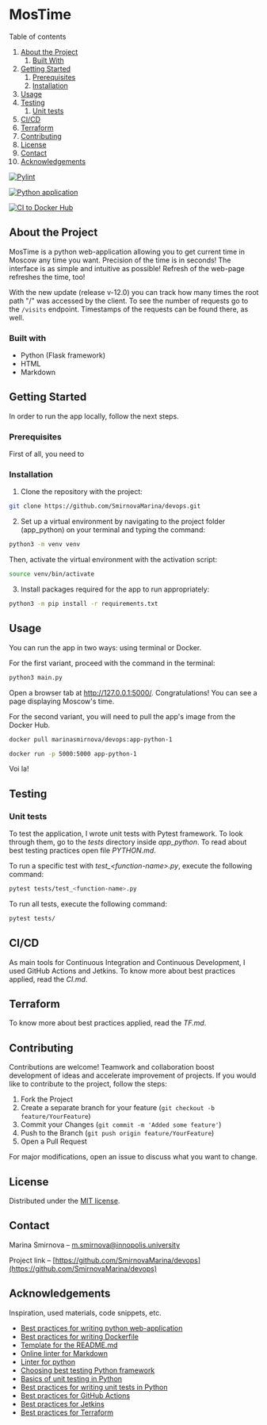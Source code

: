 # MosTime

Table of contents

1. [About the Project](#about)
    1. [Built With](#built-with)
2. [Getting Started](#getting-started)
    1. [Prerequisites](#prerequisites)
    2. [Installation](#installation)
3. [Usage](#usage)
4. [Testing](#testing)
    1. [Unit tests](#unit-tests)
5. [CI/CD](#ci)
6. [Terraform](#terraform)
7. [Contributing](#contributing)
8. [License](#license)
9. [Contact](#contact)
10. [Acknowledgements](#acknowledgements)

[![Pylint](https://github.com/SmirnovaMarina/devops/actions/workflows/pylint.yml/badge.svg?branch=develop&event=push)](https://github.com/SmirnovaMarina/devops/actions/workflows/pylint.yml)

[![Python application](https://github.com/SmirnovaMarina/devops/actions/workflows/test-app.yml/badge.svg?branch=develop&event=push)](https://github.com/SmirnovaMarina/devops/actions/workflows/test-app.yml)

[![CI to Docker Hub](https://github.com/SmirnovaMarina/devops/actions/workflows/build-push-dockerhub.yml/badge.svg?branch=main&event=push)](https://github.com/SmirnovaMarina/devops/actions/workflows/build-push-dockerhub.yml)

## About the Project <a name="about"></a>

MosTime is a python web-application allowing you to get current time in Moscow any time you want. Precision of the time is in seconds! The interface is as simple and intuitive as possible! Refresh of the web-page refreshes the time, too!

With the new update (release v-12.0) you can track how many times the root path "/" was accessed by the client. To see the number of requests go to the ```/visits``` endpoint. Timestamps of the requests can be found there, as well.

### Built with <a name="built-with"></a>

- Python (Flask framework)
- HTML
- Markdown

## Getting Started <a name="getting-started"></a>

In order to run the app locally, follow the next steps.

### Prerequisites <a name="prerequisites"></a>

First of all, you need to

### Installation <a name="installation"></a>

1. Clone the repository with the project:

```bash
git clone https://github.com/SmirnovaMarina/devops.git
```

2. Set up a virtual environment by navigating to the project folder (app_python) on your terminal and typing the command:

```bash
python3 -m venv venv
```

Then, activate the virtual environment with the activation script:

```bash
source venv/bin/activate
```

3. Install packages required for the app to run appropriately:

```bash
python3 -m pip install -r requirements.txt
```

## Usage <a name="usage"></a>

You can run the app in two ways: using terminal or Docker.

For the first variant, proceed with the command in the terminal:

```bash
python3 main.py
```

Open a browser tab at http://127.0.0.1:5000/. Congratulations! You can see a page displaying Moscow's time.

For the second variant, you will need to pull the app's image from the Docker Hub.

```bash
docker pull marinasmirnova/devops:app-python-1
```

```bash
docker run -p 5000:5000 app-python-1
```

Voi la!

## Testing <a name="testing"></a>

### Unit tests <a name="unit-tests"></a>

To test the application, I wrote unit tests with Pytest framework. To look through them, go to the *tests* directory inside *app_python*. To read about best testing practices open file *PYTHON.md*.

To run a specific test with *test_\<function-name>.py*, execute the following command:

```bash
pytest tests/test_<function-name>.py
```

To run all tests, execute the following command:

```bash
pytest tests/
```

## CI/CD <a name="ci"></a>

As main tools for Continuous Integration and Continuous Development, I used GitHub Actions and Jetkins. To know more about best practices applied, read the *CI.md*.

## Terraform <a name="terraform"></a>

To know more about best practices applied, read the *TF.md*.

## Contributing <a name="contributing"></a>

Contributions are welcome! Teamwork and collaboration boost development of ideas and accelerate improvement of projects. If you would like to contribute to the project, follow the steps:

1. Fork the Project
2. Create a separate branch for your feature (```git checkout -b feature/YourFeature```)
3. Commit your Changes (```git commit -m 'Added some feature'```)
4. Push to the Branch (```git push origin feature/YourFeature```)
5. Open a Pull Request

For major modifications, open an issue to discuss what you want to change.

## License <a name="license"></a>

Distributed under the [MIT license](https://choosealicense.com/licenses/mit/).

## Contact <a name="contact"></a>

Marina Smirnova – m.smirnova@innopolis.university

Project link – [https://github.com/SmirnovaMarina/devops](https://github.com/SmirnovaMarina/devops)

## Acknowledgements <a name="acknowledgements"></a>

Inspiration, used materials, code snippets, etc.

- [Best practices for writing python web-application](https://data-flair.training/blogs/python-best-practices/)
- [Best practices for writing Dockerfile](https://docs.docker.com/develop/develop-images/dockerfile_best-practices/)
- [Template for the README.md](https://github.com/othneildrew/Best-README-Template/blob/master/BLANK_README.md)
- [Online linter for Markdown](https://dlaa.me/markdownlint/)
- [Linter for python](https://flake8.pycqa.org/en/latest/)
- [Choosing best testing Python framework](https://www.pythonpool.com/python-unittest-vs-pytest/)
- [Basics of unit testing in Python](https://medium.com/swlh/unit-testing-in-python-code-confidently-and-break-stuff-on-purpose-d246e7167e79)
- [Best practices for writing unit tests in Python](https://www.testim.io/blog/unit-testing-best-practices/)
- [Best practices for GitHub Actions](https://www.docker.com/blog/best-practices-for-using-docker-hub-for-ci-cd/)
- [Best practices for Jetkins](https://wiki.jenkins.io/display/jenkins/jenkins+best+practices)
- [Best practices for Terraform](https://www.terraform.io/docs/extend/best-practices/index.html)